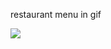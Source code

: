 restaurant menu in gif 

![](https://github.com/neilshah101/daily-practise/blob/main/week_4/day3/assignment/restaurantmenugif.gif)